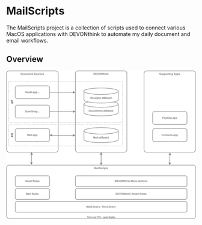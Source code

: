 # MailScripts

The MailScripts project is a collection of scripts used to connect various MacOS applications with DEVONthink to automate my daily document and email workflows.

## Overview
![](Docs/architecture.drawio.svg)
